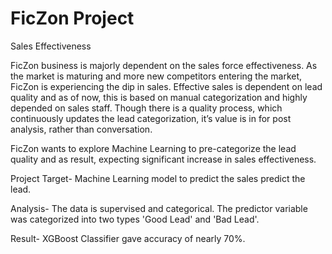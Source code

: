 # FicZon Project
Sales Effectiveness

FicZon business is majorly dependent on the sales force effectiveness. As the market is maturing and more new competitors entering the market, FicZon is experiencing the dip in sales. Effective sales is dependent on lead quality and as of now, this is based on manual categorization and highly depended on sales staff. Though there is a quality process, which continuously updates the lead categorization, it’s value is in for post analysis, rather than conversation.

FicZon wants to explore Machine Learning to pre-categorize the lead quality and as result, expecting significant increase in sales effectiveness.

Project Target-
Machine Learning model to predict the sales predict the lead.

Analysis-
The data is supervised and categorical.
The predictor variable was categorized into two types 'Good Lead' and 'Bad Lead'.

Result-
XGBoost Classifier gave accuracy of nearly 70%.
